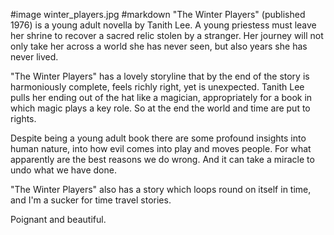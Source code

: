 #image	winter_players.jpg
#markdown
"The Winter Players" (published 1976) is a young adult novella by Tanith Lee.
A young priestess must leave her shrine to recover a sacred relic
stolen by a stranger.  Her journey will not only take her across
a world she has never seen, but also years she has never lived.

"The Winter Players" has a lovely storyline that by the end of the
story is harmoniously complete, feels richly right, yet is
unexpected.  Tanith Lee pulls her ending out of the hat like a
magician, appropriately for a book in which magic plays a key role.
So at the end the world and time are put to rights.

Despite being a young adult book there are some profound insights
into human nature, into how evil comes into play and moves people.
For what apparently are the best reasons we do wrong.  And it can
take a miracle to undo what we have done.

"The Winter Players" also has a story which loops round on itself in
time, and I'm a sucker for time travel stories.

Poignant and beautiful.
